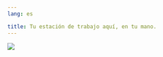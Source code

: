 ```yaml
---
lang: es

title: Tu estación de trabajo aquí, en tu mano.
---
```


<img src="Images/earth.png" />




